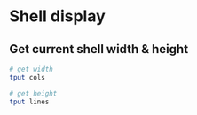 # Shell display


## Get current shell width & height

```sh
# get width
tput cols

# get height
tput lines
```
